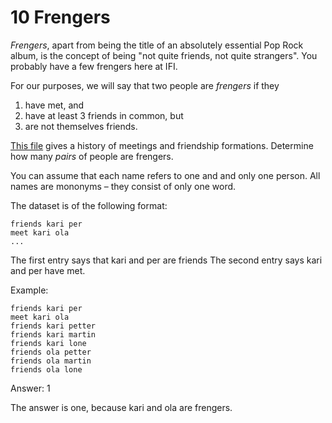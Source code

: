 # 10 Frengers

*Frengers*, apart from being the title of an absolutely essential Pop Rock album,
is the concept of being "not quite friends, not quite strangers". You probably
have a few frengers here at IFI.

For our purposes, we will say that two people are *frengers* if they

1. have met, and
2. have at least 3 friends in common, but
3. are not themselves friends.

[This file](https://gist.githubusercontent.com/cmrosenberg/9b65d73805127ac4fe4c/raw/47c5add5a3c0004d41a26bed1bd9757e3cb6c015/gistfile1.txt)
gives a history of meetings and friendship formations.  Determine how many *pairs* of people are frengers.

You can assume that each name refers to one and and only one person.
All names are mononyms – they consist of only one word.

The dataset is of the following format:

```
friends kari per
meet kari ola
...
```

The first entry says that kari and per are friends
The second entry says kari and per have met.

Example:

```
friends kari per
meet kari ola
friends kari petter
friends kari martin
friends kari lone
friends ola petter
friends ola martin
friends ola lone
```
Answer: 1

The answer is one, because kari and ola are frengers.
